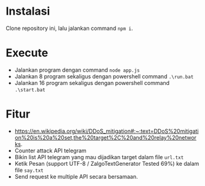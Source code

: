 # Instalasi

Clone repository ini, lalu jalankan command `npm i`.

# Execute

- Jalankan program dengan command `node app.js`
- Jalankan 8 program sekaligus dengan powershell command `.\run.bat`
- Jalankan 16 program sekaligus dengan powershell command `.\start.bat`


# Fitur
- https://en.wikipedia.org/wiki/DDoS_mitigation#:~:text=DDoS%20mitigation%20is%20a%20set,the%20target%2C%20and%20relay%20networks.
- Counter attack API telegram
- Bikin list API telegram yang mau dijadikan target dalam file `url.txt`
- Ketik Pesan (support UTF-8 / ZalgoTextGenerator Tested 69%) ke dalam file `say.txt`
- Send request ke multiple API secara bersamaan.
